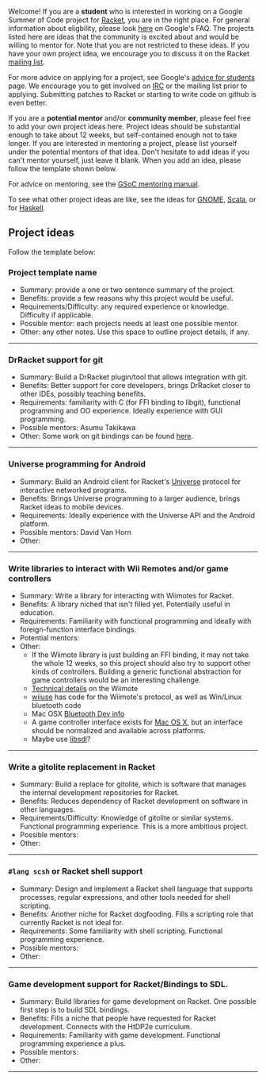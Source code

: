 Welcome! If you are a **student** who is interested in working on a Google Summer of Code project for [Racket](http://www.racket-lang.org), you are in the right place. For general information about eligbility, please look [here](http://socghop.appspot.com/document/show/gsoc_program/google/gsoc2012/faqs#student_eligibility) on Google's FAQ. The projects listed here are ideas that the community is excited about and would be willing to mentor for. Note that you are not restricted to these ideas. If you have your own project idea, we encourage you to discuss it on the Racket [mailing list](http://lists.racket-lang.org/users/).

For more advice on applying for a project, see Google's [advice for students](http://code.google.com/p/google-summer-of-code/wiki/AdviceforStudents) page. We encourage you to get involved on [IRC](http://www.racket-lang.org/community.html) or the mailing list prior to applying. Submitting patches to Racket or starting to write code on github is even better.

If you are a **potential mentor** and/or **community member**, please feel free to add your own project ideas here. Project ideas should be substantial enough to take about 12 weeks, but self-contained enough not to take longer. If you are interested in mentoring a project, please list yourself under the potential mentors of that idea. Don't hesitate to add ideas if you can't mentor yourself, just leave it blank. When you add an idea, please follow the template shown below.

For advice on mentoring, see the [GSoC mentoring manual](http://en.flossmanuals.net/GSoCMentoring/).

To see what other project ideas are like, see the ideas for [GNOME](http://live.gnome.org/SummerOfCode2012/Ideas), [Scala](http://www.scala-lang.org/gsoc2011), or for [Haskell](http://hackage.haskell.org/trac/summer-of-code/report/1).

## Project ideas ##

Follow the template below:
### Project template name ###
* Summary: provide a one or two sentence summary of the project.
* Benefits: provide a few reasons why this project would be useful.
* Requirements/Difficulty: any required experience or knowledge. Difficulty if applicable.
* Possible mentor: each projects needs at least one possible mentor.
* Other: any other notes. Use this space to outline project details, if any.

---

### DrRacket support for git ###
* Summary: Build a DrRacket plugin/tool that allows integration with git.
* Benefits: Better support for core developers, brings DrRacket closer to other IDEs, possibly teaching benefits.
* Requirements: familiarity with C (for FFI binding to libgit), functional programming and OO experience. Ideally experience with GUI programming.
* Possible mentors: Asumu Takikawa
* Other: Some work on git bindings can be found [here](https://github.com/jarnaldich/racket-git).

---

### Universe programming for Android ###
* Summary: Build an Android client for Racket's [Universe](http://docs.racket-lang.org/teachpack/2htdpuniverse.html) protocol for interactive networked programs.
* Benefits: Brings Universe programming to a larger audience, brings Racket ideas to mobile devices.
* Requirements: Ideally experience with the Universe API and the Android platform.
* Possible mentors: David Van Horn
* Other:

---

### Write libraries to interact with Wii Remotes and/or game controllers ###
* Summary: Write a library for interacting with Wiimotes for Racket.
* Benefits: A library niched that isn't filled yet. Potentially useful in education.
* Requirements: Familiarity with functional programming and ideally with foreign-function interface bindings.
* Potential mentors:
* Other: 
  - If the Wiimote library is just building an FFI binding, it may not take the whole 12 weeks,
    so this project should also try to support other kinds of controllers. Building a generic
    functional abstraction for game controllers would be an interesting challenge.
  - [Technical details](http://wiibrew.org/wiki/Wiimote) on the Wiimote
  - [wiiuse](http://sourceforge.net/projects/wiiuse/) has code for the Wiimote's protocol, as well as Win/Linux bluetooth code
  - Mac OSX [Bluetooth Dev info](http://developer.apple.com/library/mac/#documentation/DeviceDrivers/Conceptual/Bluetooth/BT_Intro/BT_Intro.html)
  - A game controller interface exists for [Mac OS X](https://github.com/get-bonus/get-bonus/blob/master/exp/joystick.rkt), but an interface should be normalized and available across platforms.
  - Maybe use [libsdl](http://www.libsdl.org/)?

---

### Write a gitolite replacement in Racket ###
* Summary: Build a replace for gitolite, which is software that manages the internal development repositories for Racket.
* Benefits: Reduces dependency of Racket development on software in other languages.
* Requirements/Difficulty: Knowledge of gitolite or similar systems. Functional programming experience. This is a more ambitious project.
* Possible mentors:
* Other:

---

### `#lang scsh` or Racket shell support ###
* Summary: Design and implement a Racket shell language that supports processes, regular expressions, and other tools needed for shell scripting.
* Benefits: Another niche for Racket dogfooding. Fills a scripting role that currently Racket is not ideal for.
* Requirements: Some familiarity with shell scripting. Functional programming experience.
* Possible mentors:
* Other:

---

### Game development support for Racket/Bindings to SDL. ###
* Summary: Build libraries for game development on Racket. One possible first step is to build SDL bindings.
* Benefits: Fills a niche that people have requested for Racket development. Connects with the HtDP2e curriculum.
* Requirements: Familiarity with game development. Functional programming experience a plus.
* Possible mentors:
* Other:

---